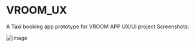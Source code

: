 # VROOM_UX


A Taxi booking app prototype for VROOM APP UX/UI project 
Screenshots:

![image](https://user-images.githubusercontent.com/28630022/57723207-00cc9180-763d-11e9-96c3-bba5a06d3605.png)



